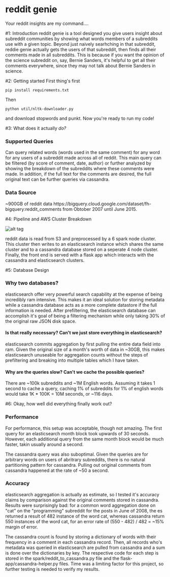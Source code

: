 # reddit genie
Your reddit insights are my command....

#1: Introduction
reddit genie is a tool designed you give users insight about subreddit communities by showing what words members of a subreddits use with a given topic. Beyond just naively searhching in that subreddit, reddie genie actually gets the users of that subreddit, then finds all their comments made in all subreddits. This is because if you want the opinion of the science subreddit on, say, Bernie Sanders, it's helpful to get all their comments everywhere, since they may not talk about Bernie Sanders in science.

#2: Getting started
First thing's first
    
    pip install requirements.txt

Then
    
    python util/nltk-downloader.py
and download stopwords and punkt. Now you're ready to run my code!

#3: What does it actually <i>do?</i>
<h3>Supported Queries</h3>
Can query related words (words used in the same comment) for any word for any users of a subreddit made across all of reddit. This main query can be filtered (by score of comment, date, author) or further analyzed by showing the breakdown of the subreddits where these comments were made. In addition, if the full text for the comments are desired, the full original text can be further queries via cassandra. 

<h3>Data Source</h3>
~900GB of reddit data https://bigquery.cloud.google.com/dataset/fh-bigquery:reddit_comments from Obtober 2007 until June 2015. 

#4: Pipeline and AWS Cluster Breakdown

![alt tag](http://i.imgur.com/WUeI6O6.jpg)

reddit data is read from S3 and preprocessed by a 6 spark node cluster. This cluster then writes to an elasticsearch instance which shares the same cluster and to a cassandra database stored on a seperate 4 node cluster. Finally, the front end is served with a flask app which interacts with the cassandra and elasticsearch clusters. 

#5: Database Design

<h3>Why two databases?</h3>

elasticsearch offer very powerful search capability at the expense of being incredibly ram intensive. This makes it an ideal solution for storing metadata while a cassandra database acts as a more complete datastore if the full information is needed. After prefiltering, the elasticsearch database can accomplish it's goal of being a filtering mechanism while only taking 30% of the original raw JSON disk space.

<h4>Is that really necessary? Can't we just store everything in elasticsearch?</h4>

elasticsearch commits aggregation by first pulling the entire data field into ram. Given the original size of a month's worth of data in ~30GB, this makes elasticsearch unuseable for aggregation counts without the steps of prefiltering and breaking into multiple tables which I have taken.

<h4>Why are the queries slow? Can't we cache the possible queries?</h4>
There are ~100k subreddits and ~1M English words. Assuming it takes 1 second to cache a query, caching 1% of subreddits for 1% of english words would take 1K * 100K = 10M seconds, or ~116 days.

#6: Okay, how well did everything finally work out?

<h3>Performance</h3>

For performance, this setup was acceptable, though not amazing. The first query for an elasticsearch month block took upwards of 30 seconds. However, each additional query from the same month block would be much faster, takin usually around a second. 

The cassandra query was also suboptimal. Given the queries are for arbitrary words on users of abritrary subreddits, there is no natural partitioning pattern for cassandra. Pulling out original comments from cassandra happened at the rate of ~50 a second. 

<h3>Accuracy</h3>

elasticsearch aggregation is actually as estimate, so I tested it's accuracy claims by comparison against the original comments stored in cassandra. Results were surprisingly bad: for a common word aggregation done on "cat" on the "programming" subreddit for the posts in June of 2008, the es returned a result of 482 instance of the word cat, whereas cassandra return 550 instances of the word cat, for an error rate of (550 - 482) / 482 = ~15% margin of error. 

The cassandra count is found by storing a dictionary of words with their frequency in a comment in each cassandra record. Then, all records who's metadata was queried in elasticsearch are pulled from cassandra and a sum is done over the dictionaries by key. The respective code for each step is stored in the spark/reddit_to_cassandra.py file and the flask-app/cassandra-helper.py files. Time was a limiting factor for this project, so further testing is needed to verify my results.




